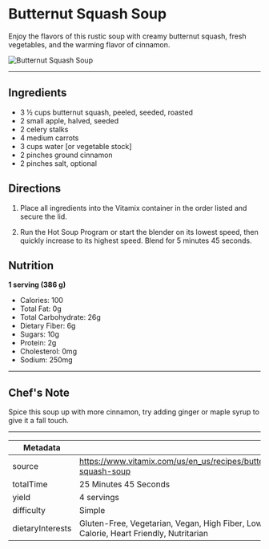 # Butternut Squash Soup

Enjoy the flavors of this rustic soup with creamy butternut squash, fresh vegetables, and the warming flavor of cinnamon.

![Butternut Squash Soup](https://www.vitamix.com/content/dam/vitamix/migration/media/other/images/b/Butternut-Squash-Soup-470x449.jpg)

---

## Ingredients

- 3 ½ cups butternut squash, peeled, seeded, roasted
- 2 small apple, halved, seeded
- 2 celery stalks
- 4 medium carrots
- 3 cups water [or vegetable stock]
- 2 pinches ground cinnamon
- 2 pinches salt, optional

## Directions

1. Place all ingredients into the Vitamix container in the order listed and secure the lid.

2. Run the Hot Soup Program or start the blender on its lowest speed, then quickly increase to its highest speed. Blend for 5 minutes 45 seconds.

## Nutrition

**1 serving (386 g)**

- Calories: 100
- Total Fat: 0g
- Total Carbohydrate: 26g
- Dietary Fiber: 6g
- Sugars: 10g
- Protein: 2g
- Cholesterol: 0mg
- Sodium: 250mg

---

## Chef's Note

Spice this soup up with more cinnamon, try adding ginger or maple syrup to give it a fall touch.

---

| Metadata |  |
| --- | --- |
| source | https://www.vitamix.com/us/en_us/recipes/butternut-squash-soup |
| totalTime | 25 Minutes 45 Seconds |
| yield | 4 servings |
| difficulty | Simple |
| dietaryInterests | Gluten-Free, Vegetarian, Vegan, High Fiber, Low Calorie, Heart Friendly, Nutritarian |
